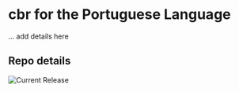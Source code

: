 # cbr for the Portuguese Language

... add details here 


## Repo details

![Current Release](https://img.shields.io/badge/release-v0.1.9-blue)

